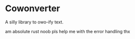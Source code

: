 # Cowonverter

A silly library to owo-ify text. 
 
 am absolute rust noob pls help me with the error handling thx
